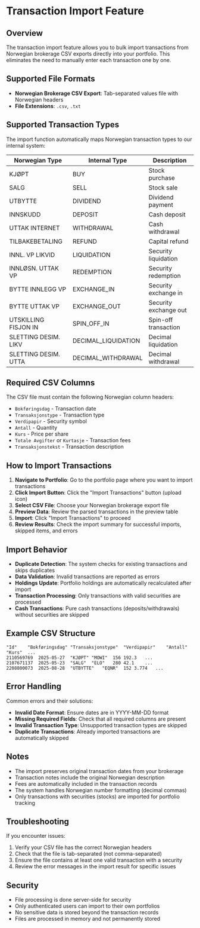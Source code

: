 # Transaction Import Feature

## Overview

The transaction import feature allows you to bulk import transactions from Norwegian brokerage CSV exports directly into your portfolio. This eliminates the need to manually enter each transaction one by one.

## Supported File Formats

- **Norwegian Brokerage CSV Export**: Tab-separated values file with Norwegian headers
- **File Extensions**: `.csv`, `.txt`

## Supported Transaction Types

The import function automatically maps Norwegian transaction types to our internal system:

| Norwegian Type | Internal Type | Description |
|----------------|---------------|-------------|
| KJØPT | BUY | Stock purchase |
| SALG | SELL | Stock sale |
| UTBYTTE | DIVIDEND | Dividend payment |
| INNSKUDD | DEPOSIT | Cash deposit |
| UTTAK INTERNET | WITHDRAWAL | Cash withdrawal |
| TILBAKEBETALING | REFUND | Capital refund |
| INNL. VP LIKVID | LIQUIDATION | Security liquidation |
| INNLØSN. UTTAK VP | REDEMPTION | Security redemption |
| BYTTE INNLEGG VP | EXCHANGE_IN | Security exchange in |
| BYTTE UTTAK VP | EXCHANGE_OUT | Security exchange out |
| UTSKILLING FISJON IN | SPIN_OFF_IN | Spin-off transaction |
| SLETTING DESIM. LIKV | DECIMAL_LIQUIDATION | Decimal liquidation |
| SLETTING DESIM. UTTA | DECIMAL_WITHDRAWAL | Decimal withdrawal |

## Required CSV Columns

The CSV file must contain the following Norwegian column headers:

- `Bokføringsdag` - Transaction date
- `Transaksjonstype` - Transaction type
- `Verdipapir` - Security symbol
- `Antall` - Quantity
- `Kurs` - Price per share
- `Totale Avgifter` or `Kurtasje` - Transaction fees
- `Transaksjonstekst` - Transaction description

## How to Import Transactions

1. **Navigate to Portfolio**: Go to the portfolio page where you want to import transactions
2. **Click Import Button**: Click the "Import Transactions" button (upload icon)
3. **Select CSV File**: Choose your Norwegian brokerage export file
4. **Preview Data**: Review the parsed transactions in the preview table
5. **Import**: Click "Import Transactions" to proceed
6. **Review Results**: Check the import summary for successful imports, skipped items, and errors

## Import Behavior

- **Duplicate Detection**: The system checks for existing transactions and skips duplicates
- **Data Validation**: Invalid transactions are reported as errors
- **Holdings Update**: Portfolio holdings are automatically recalculated after import
- **Transaction Processing**: Only transactions with valid securities are processed
- **Cash Transactions**: Pure cash transactions (deposits/withdrawals) without securities are skipped

## Example CSV Structure

```
"Id"	"Bokføringsdag"	"Transaksjonstype"	"Verdipapir"	"Antall"	"Kurs"	...
2110569769	2025-05-27	"KJØPT"	"MOWI"	156	192.3	...
2107671137	2025-05-23	"SALG"	"ELO"	280	42.1	...
2208800073	2025-08-28	"UTBYTTE"	"EQNR"	152	3.774	...
```

## Error Handling

Common errors and their solutions:

- **Invalid Date Format**: Ensure dates are in YYYY-MM-DD format
- **Missing Required Fields**: Check that all required columns are present
- **Invalid Transaction Type**: Unsupported transaction types are skipped
- **Duplicate Transactions**: Already imported transactions are automatically skipped

## Notes

- The import preserves original transaction dates from your brokerage
- Transaction notes include the original Norwegian description
- Fees are automatically included in the transaction records
- The system handles Norwegian number formatting (decimal commas)
- Only transactions with securities (stocks) are imported for portfolio tracking

## Troubleshooting

If you encounter issues:

1. Verify your CSV file has the correct Norwegian headers
2. Check that the file is tab-separated (not comma-separated)
3. Ensure the file contains at least one valid transaction with a security
4. Review the error messages in the import result for specific issues

## Security

- File processing is done server-side for security
- Only authenticated users can import to their own portfolios
- No sensitive data is stored beyond the transaction records
- Files are processed in memory and not permanently stored
